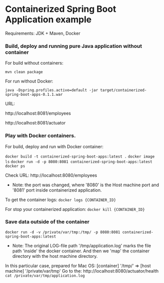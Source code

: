 # Containerized Spring Boot Application example

Requirements: JDK + Maven, Docker


### Build, deploy and running pure Java application without container

For build without containers:

```mvn clean package```

For run without Docker:

```java -Dspring.profiles.active=default -jar target/containerized-spring-boot-apps-0.1.1.war```

URL:

http://localhost:8081/employees

http://localhost:8081/actuator

### Play with Docker containers.

For build, deploy and run with Docker container:

```docker build -t containerized-spring-boot-apps:latest .```
```docker image ls```
```docker run -d -p 8080:8081 containerized-spring-boot-apps:latest```
```docker ps```

Check URL: http://localhost:8080/employees

 * Note: the port was changed, where '8080' is the Host machine port and '8081' port inside containerized application.

To get the container logs:
```docker logs {CONTAINER_ID}```

For stop your containerized application:
```docker kill {CONTAINER_ID}```

### Save data outside of the container

```docker run -d -v /private/var/tmp:/tmp/ -p 8080:8081 containerized-spring-boot-apps:latest```

 * Note: The original LOG-file path '/tmp/application.log' marks the file path 'inside' the docker container.
 And then we 'map' the container directory with the host machine directory.

 In this particular case, prepared for Mac OS:
 [container] '/tmp/' => [host machine] '/private/var/tmp'
 Go to the: http://localhost:8080/actuator/health
 ```cat /private/var/tmp/application.log```
